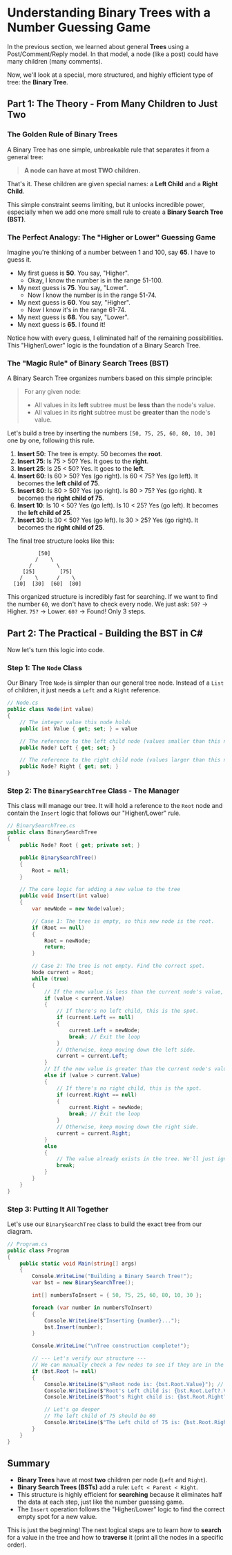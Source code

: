 # Understanding Binary Trees with a Number Guessing Game

In the previous section, we learned about general **Trees** using a Post/Comment/Reply model. In that model, a node (like a post) could have many children (many comments).

Now, we'll look at a special, more structured, and highly efficient type of tree: the **Binary Tree**.

## Part 1: The Theory - From Many Children to Just Two

### The Golden Rule of Binary Trees

A Binary Tree has one simple, unbreakable rule that separates it from a general tree:

> **A node can have at most TWO children.**

That's it. These children are given special names: a **Left Child** and a **Right Child**.

This simple constraint seems limiting, but it unlocks incredible power, especially when we add one more small rule to create a **Binary Search Tree (BST)**.

### The Perfect Analogy: The "Higher or Lower" Guessing Game

Imagine you're thinking of a number between 1 and 100, say **65**. I have to guess it.

*   My first guess is **50**. You say, "Higher".
    *   Okay, I know the number is in the range 51-100.
*   My next guess is **75**. You say, "Lower".
    *   Now I know the number is in the range 51-74.
*   My next guess is **60**. You say, "Higher".
    *   Now I know it's in the range 61-74.
*   My next guess is **68**. You say, "Lower".
*   My next guess is **65**. I found it!

Notice how with every guess, I eliminated half of the remaining possibilities. This "Higher/Lower" logic is the foundation of a Binary Search Tree.

### The "Magic Rule" of Binary Search Trees (BST)

A Binary Search Tree organizes numbers based on this simple principle:

> For any given node:
> *   All values in its **left** subtree must be **less than** the node's value.
> *   All values in its **right** subtree must be **greater than** the node's value.

Let's build a tree by inserting the numbers `[50, 75, 25, 60, 80, 10, 30]` one by one, following this rule.

1.  **Insert 50**: The tree is empty. 50 becomes the **root**.
2.  **Insert 75**: Is 75 > 50? Yes. It goes to the **right**.
3.  **Insert 25**: Is 25 < 50? Yes. It goes to the **left**.
4.  **Insert 60**: Is 60 > 50? Yes (go right). Is 60 < 75? Yes (go left). It becomes the **left child of 75**.
5.  **Insert 80**: Is 80 > 50? Yes (go right). Is 80 > 75? Yes (go right). It becomes the **right child of 75**.
6.  **Insert 10**: Is 10 < 50? Yes (go left). Is 10 < 25? Yes (go left). It becomes the **left child of 25**.
7.  **Insert 30**: Is 30 < 50? Yes (go left). Is 30 > 25? Yes (go right). It becomes the **right child of 25**.

The final tree structure looks like this:

```
          [50]
         /    \
       /        \
     [25]        [75]
    /    \      /    \
  [10]  [30]  [60]  [80]
```

This organized structure is incredibly fast for searching. If we want to find the number `60`, we don't have to check every node. We just ask:
`50?` -> Higher. `75?` -> Lower. `60?` -> Found! Only 3 steps.

## Part 2: The Practical - Building the BST in C#

Now let's turn this logic into code.

### Step 1: The `Node` Class

Our Binary Tree `Node` is simpler than our general tree node. Instead of a `List` of children, it just needs a `Left` and a `Right` reference.

```csharp
// Node.cs
public class Node(int value)
{
    // The integer value this node holds
    public int Value { get; set; } = value

    // The reference to the left child node (values smaller than this node)
    public Node? Left { get; set; }

    // The reference to the right child node (values larger than this node)
    public Node? Right { get; set; }
}
```

### Step 2: The `BinarySearchTree` Class - The Manager

This class will manage our tree. It will hold a reference to the `Root` node and contain the `Insert` logic that follows our "Higher/Lower" rule.

```csharp
// BinarySearchTree.cs
public class BinarySearchTree
{
    public Node? Root { get; private set; }

    public BinarySearchTree()
    {
        Root = null;
    }

    // The core logic for adding a new value to the tree
    public void Insert(int value)
    {
        var newNode = new Node(value);

        // Case 1: The tree is empty, so this new node is the root.
        if (Root == null)
        {
            Root = newNode;
            return;
        }

        // Case 2: The tree is not empty. Find the correct spot.
        Node current = Root;
        while (true)
        {
            // If the new value is less than the current node's value, go left.
            if (value < current.Value)
            {
                // If there's no left child, this is the spot.
                if (current.Left == null)
                {
                    current.Left = newNode;
                    break; // Exit the loop
                }
                // Otherwise, keep moving down the left side.
                current = current.Left;
            }
            // If the new value is greater than the current node's value, go right.
            else if (value > current.Value)
            {
                // If there's no right child, this is the spot.
                if (current.Right == null)
                {
                    current.Right = newNode;
                    break; // Exit the loop
                }
                // Otherwise, keep moving down the right side.
                current = current.Right;
            }
            else
            {
                // The value already exists in the tree. We'll just ignore it.
                break;
            }
        }
    }
}
```

### Step 3: Putting It All Together

Let's use our `BinarySearchTree` class to build the exact tree from our diagram.

```csharp
// Program.cs
public class Program
{
    public static void Main(string[] args)
    {
        Console.WriteLine("Building a Binary Search Tree!");
        var bst = new BinarySearchTree();

        int[] numbersToInsert = { 50, 75, 25, 60, 80, 10, 30 };

        foreach (var number in numbersToInsert)
        {
            Console.WriteLine($"Inserting {number}...");
            bst.Insert(number);
        }

        Console.WriteLine("\nTree construction complete!");

        // --- Let's verify our structure ---
        // We can manually check a few nodes to see if they are in the right place.
        if (bst.Root != null)
        {
            Console.WriteLine($"\nRoot node is: {bst.Root.Value}"); // Expected: 50
            Console.WriteLine($"Root's Left child is: {bst.Root.Left?.Value}"); // Expected: 25
            Console.WriteLine($"Root's Right child is: {bst.Root.Right?.Value}"); // Expected: 75

            // Let's go deeper
            // The left child of 75 should be 60
            Console.WriteLine($"The Left child of 75 is: {bst.Root.Right?.Left?.Value}"); // Expected: 60
        }
    }
}
```

## Summary

*   **Binary Trees** have at most **two** children per node (`Left` and `Right`).
*   **Binary Search Trees (BSTs)** add a rule: `Left < Parent < Right`.
*   This structure is highly efficient for **searching** because it eliminates half the data at each step, just like the number guessing game.
*   The `Insert` operation follows the "Higher/Lower" logic to find the correct empty spot for a new value.

This is just the beginning! The next logical steps are to learn how to **search** for a value in the tree and how to **traverse** it (print all the nodes in a specific order).